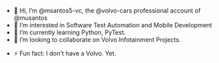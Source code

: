 - 👋 Hi, I’m @msantos5-vc, the @volvo-cars professional account of @musantos
- 👀 I’m interested in Software Test Automation and Mobile Development
- 🌱 I’m currently learning Python, PyTest.
- 💞️ I’m looking to collaborate on Volvo Infotainment Projects.
<!-- - 📫 How to reach me ...
 - 😄 Pronouns: ...
 -->
- ⚡ Fun fact: I don't have a Volvo. Yet.

<!---
msantos5-vc/msantos5-vc is a ✨ special ✨ repository because its `README.md` (this file) appears on your GitHub profile.
You can click the Preview link to take a look at your changes.
--->
